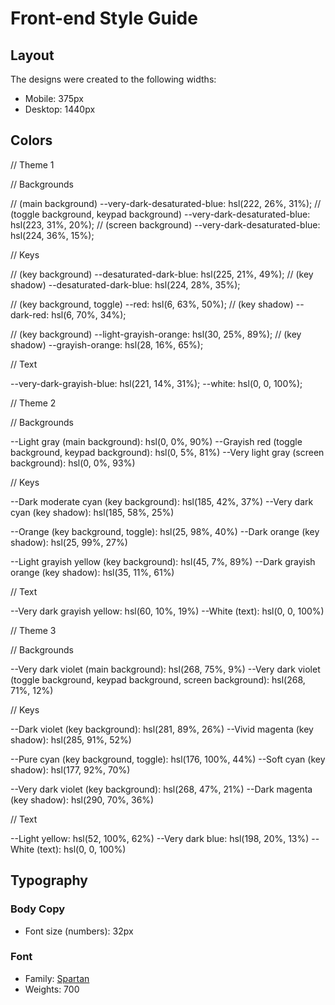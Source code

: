 # Front-end Style Guide

## Layout

The designs were created to the following widths:

- Mobile: 375px
- Desktop: 1440px

## Colors

// Theme 1

// Backgrounds

// (main background)
--very-dark-desaturated-blue: hsl(222, 26%, 31%);
// (toggle background, keypad background)
--very-dark-desaturated-blue: hsl(223, 31%, 20%);
// (screen background)
--very-dark-desaturated-blue: hsl(224, 36%, 15%);

// Keys

// (key background)
--desaturated-dark-blue: hsl(225, 21%, 49%);
// (key shadow)
--desaturated-dark-blue: hsl(224, 28%, 35%);

// (key background, toggle)
--red: hsl(6, 63%, 50%);
// (key shadow)
--dark-red: hsl(6, 70%, 34%);

// (key background)
--light-grayish-orange: hsl(30, 25%, 89%);
// (key shadow)
--grayish-orange: hsl(28, 16%, 65%);

// Text

--very-dark-grayish-blue: hsl(221, 14%, 31%);
--white: hsl(0, 0, 100%);

// Theme 2

// Backgrounds

--Light gray (main background): hsl(0, 0%, 90%)
--Grayish red (toggle background, keypad background): hsl(0, 5%, 81%)
--Very light gray (screen background): hsl(0, 0%, 93%)

// Keys

--Dark moderate cyan (key background): hsl(185, 42%, 37%)
--Very dark cyan (key shadow): hsl(185, 58%, 25%)

--Orange (key background, toggle): hsl(25, 98%, 40%)
--Dark orange (key shadow): hsl(25, 99%, 27%)

--Light grayish yellow (key background): hsl(45, 7%, 89%)
--Dark grayish orange (key shadow): hsl(35, 11%, 61%)

// Text

--Very dark grayish yellow: hsl(60, 10%, 19%)
--White (text): hsl(0, 0, 100%)

// Theme 3

// Backgrounds

--Very dark violet (main background): hsl(268, 75%, 9%)
--Very dark violet (toggle background, keypad background, screen background): hsl(268, 71%, 12%)

// Keys

--Dark violet (key background): hsl(281, 89%, 26%)
--Vivid magenta (key shadow): hsl(285, 91%, 52%)

--Pure cyan (key background, toggle): hsl(176, 100%, 44%)
--Soft cyan (key shadow): hsl(177, 92%, 70%)

--Very dark violet (key background): hsl(268, 47%, 21%)
--Dark magenta (key shadow): hsl(290, 70%, 36%)

// Text

--Light yellow: hsl(52, 100%, 62%)
--Very dark blue: hsl(198, 20%, 13%)
--White (text): hsl(0, 0, 100%)

## Typography

### Body Copy

- Font size (numbers): 32px

### Font

- Family: [Spartan](https://fonts.google.com/specimen/Spartan)
- Weights: 700

